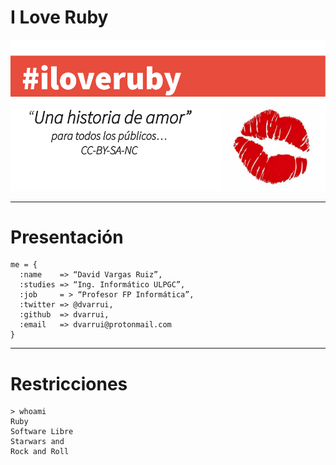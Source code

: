 
# I Love Ruby

![](./images/iloveruby.png)

---

# Presentación

```
me = {
  :name    => “David Vargas Ruiz”,
  :studies => “Ing. Informático ULPGC”,
  :job     = > “Profesor FP Informática”,
  :twitter => @dvarrui,
  :github  => dvarrui,
  :email   => dvarrui@protonmail.com
}
```

---

# Restricciones

```
> whoami
Ruby
Software Libre
Starwars and
Rock and Roll
```
